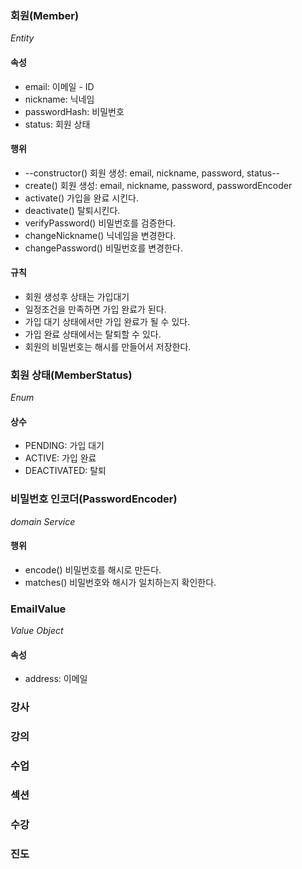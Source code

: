 ### 회원(Member)
_Entity_
#### 속성
- email: 이메일 - ID
- nickname: 닉네임
- passwordHash: 비밀번호
- status: 회원 상태
#### 행위
- --constructor() 회원 생성: email, nickname, password, status--
- create() 회원 생성: email, nickname, password, passwordEncoder
- activate() 가입을 완료 시킨다.
- deactivate() 탈퇴시킨다.
- verifyPassword() 비밀번호를 검증한다.
- changeNickname() 닉네임을 변경한다.
- changePassword() 비밀번호를 변경한다.
#### 규칙
- 회원 생성후 상태는 가입대기
- 일정조건을 만족하면 가입 완료가 된다.
- 가입 대기 상태에서만 가입 완료가 될 수 있다.
- 가입 완료 상태에서는 탈퇴할 수 있다.
- 회원의 비밀번호는 해시를 만들어서 저장한다.

### 회원 상태(MemberStatus)
_Enum_
#### 상수
- PENDING: 가입 대기
- ACTIVE: 가입 완료
- DEACTIVATED: 탈퇴

### 비밀번호 인코더(PasswordEncoder)
_domain Service_
#### 행위
- encode() 비밀번호를 해시로 만든다.
- matches() 비밀번호와 해시가 일치하는지 확인한다.

### EmailValue
_Value Object_
#### 속성
- address: 이메일

### 강사

### 강의

### 수업

### 섹션

### 수강

### 진도
